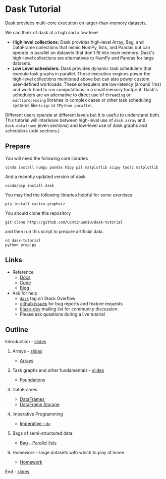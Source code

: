 Dask Tutorial
=============

Dask provides multi-core execution on larger-than-memory datasets.

We can think of dask at a high and a low level

*  **High level collections:**  Dask provides high-level Array, Bag, and DataFrame
   collections that mimic NumPy, lists, and Pandas but can operate in parallel on
   datasets that don't fit into main memory.  Dask's high-level collections are
   alternatives to NumPy and Pandas for large datasets.
*  **Low Level schedulers:** Dask provides dynamic task schedulers that
   execute task graphs in parallel.  These execution engines power the
   high-level collections mentioned above but can also power custom,
   user-defined workloads.  These schedulers are low-latency (around 1ms) and
   work hard to run computations in a small memory footprint.  Dask's
   schedulers are an alternative to direct use of `threading` or
   `multiprocessing` libraries in complex cases or other task scheduling
   systems like `Luigi` or `IPython parallel`.

Different users operate at different levels but it is useful to understand
both.  This tutorial will interleave between high-level use of `dask.array` and
`dask.dataframe` (even sections) and low-level use of dask graphs and
schedulers (odd sections.)

Prepare
-------

You will need the following core libraries

    conda install numpy pandas h5py pil matplotlib scipy toolz matplotlib

And a recently updated version of dask

    conda/pip install dask

You may find the following libraries helpful for some exercises

    pip install castra graphviz

You should clone this repository

    git clone http://github.com/ContinuumIO/dask-tutorial

and then run this script to prepare artificial data.

    cd dask-tutorial
    python prep.py

Links
-----

*  Reference
    *  [Docs](https://dask.pydata.org/en/latest/)
    *  [Code](https://github.com/ContinuumIO/dask/)
    *  [Blog](http://matthewrocklin.com/blog/)
*  Ask for help
    *   [`dask`](http://stackoverflow.com/questions/tagged/dask) tag on Stack Overflow
    *   [github issues](https://github.com/ContinuumIO/dask/issues/new) for bug reports and feature requests
    *   [blaze-dev](http://groups.google.com/a/continuum.io/forum/#!forum/blaze-dev)  mailing list for community discussion
    *   Please ask questions during a live tutorial

Outline
-------

Introduction - [slides](http://ContinuumIO.github.io/dask-tutorial/introduction.html)

1.  Arrays - [slides](http://ContinuumIO.github.io/dask-tutorial/array.html)

    *  [Arrays](01-Array.ipynb)

2.  Task graphs and other fundamentals - [slides](http://ContinuumIO.github.io/dask-tutorial/graphs.html)

    *  [Foundations](02-Foundations.ipynb)

3.  DataFrames

    *  [DataFrames](03a-DataFrame.ipynb)
    *  [DataFrame Storage](03b-DataFrame-Storage.ipynb)

4.  Imperative Programming

    *  [Imperative - `do`](04-Imperative.ipynb)

5.  Bags of semi-structured data

    *  [Bag - Parallel lists](05-Bag.ipynb)

6.  Homework - large datasets with which to play at home

    *  [Homework](Homework.ipynb)

End - [slides](http://ContinuumIO.github.io/dask-tutorial/end.html)
